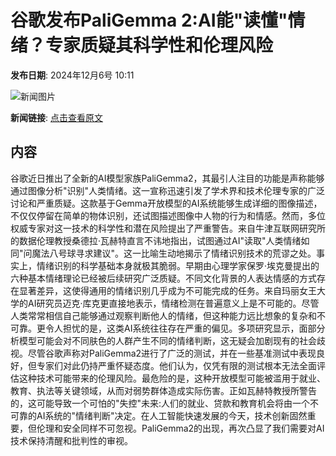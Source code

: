 # 谷歌发布PaliGemma 2:AI能"读懂"情绪？专家质疑其科学性和伦理风险

**发布日期**: 2024年12月6号 10:11

![新闻图片](https://upload.chinaz.com/2024/1206/6386907667185161193332755.png)

**新闻链接**: [点击查看原文](https://www.aibase.com/zh/news/13740)

## 内容

谷歌近日推出了全新的AI模型家族PaliGemma2，其最引人注目的功能是声称能够通过图像分析"识别"人类情绪。这一宣称迅速引发了学术界和技术伦理专家的广泛讨论和严重质疑。这款基于Gemma开放模型的AI系统能够生成详细的图像描述，不仅仅停留在简单的物体识别，还试图描述图像中人物的行为和情感。然而，多位权威专家对这一技术的科学性和潜在风险提出了严重警告。来自牛津互联网研究所的数据伦理教授桑德拉·瓦赫特直言不讳地指出，试图通过AI"读取"人类情绪如同"问魔法八号球寻求建议"。这一比喻生动地揭示了情绪识别技术的荒谬之处。事实上，情绪识别的科学基础本身就极其脆弱。早期由心理学家保罗·埃克曼提出的六种基本情绪理论已经被后续研究广泛质疑。不同文化背景的人表达情感的方式存在显著差异，这使得通用的情绪识别几乎成为不可能完成的任务。来自玛丽女王大学的AI研究员迈克·库克更直接地表示，情绪检测在普遍意义上是不可能的。尽管人类常常相信自己能够通过观察判断他人的情绪，但这种能力远比想象的复杂和不可靠。更令人担忧的是，这类AI系统往往存在严重的偏见。多项研究显示，面部分析模型可能会对不同肤色的人群产生不同的情绪判断，这无疑会加剧现有的社会歧视。尽管谷歌声称对PaliGemma2进行了广泛的测试，并在一些基准测试中表现良好，但专家们对此仍持严重怀疑态度。他们认为，仅凭有限的测试根本无法全面评估这种技术可能带来的伦理风险。最危险的是，这种开放模型可能被滥用于就业、教育、执法等关键领域，从而对弱势群体造成实际伤害。正如瓦赫特教授所警告的，这可能导致一个可怕的"失控"未来:人们的就业、贷款和教育机会将由一个不可靠的AI系统的"情绪判断"决定。在人工智能快速发展的今天，技术创新固然重要，但伦理和安全同样不可忽视。PaliGemma2的出现，再次凸显了我们需要对AI技术保持清醒和批判性的审视。
